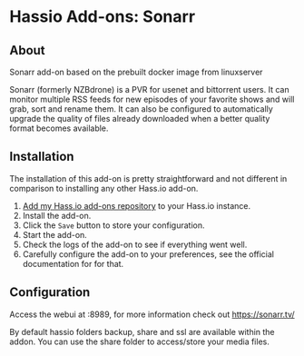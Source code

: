 # Hassio Add-ons: Sonarr

## About

Sonarr add-on based on the prebuilt docker image from linuxserver

Sonarr (formerly NZBdrone) is a PVR for usenet and bittorrent users. It can monitor multiple RSS feeds for new episodes of your favorite shows and will grab, sort and rename them. It can also be configured to automatically upgrade the quality of files already downloaded when a better quality format becomes available.

## Installation

The installation of this add-on is pretty straightforward and not different in
comparison to installing any other Hass.io add-on.

1. [Add my Hass.io add-ons repository][repository] to your Hass.io instance.
1. Install the add-on.
1. Click the `Save` button to store your configuration.
1. Start the  add-on.
1. Check the logs of the add-on to see if everything went well.
1. Carefully configure the add-on to your preferences, see the official documentation for for that.


## Configuration

Access the webui at <your-ip>:8989, for more information check out https://sonarr.tv/

By default hassio folders backup, share and ssl are available within the addon.
You can use the share folder to access/store your media files.



[repository]: https://github.com/tkdrob/hassio-addons/tree/master/sonarr
